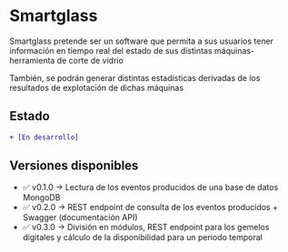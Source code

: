 # Smartglass

Smartglass pretende ser un software que permita a sus usuarios tener información en tiempo real del estado de sus
distintas máquinas-herramienta de corte de vidrio

También, se podrán generar distintas estadísticas derivadas de los resultados de explotación de dichas máquinas

## Estado

```diff
+ [En desarrollo]
```

## Versiones disponibles

- :white_check_mark: v0.1.0 -> Lectura de los eventos producidos de una base de datos MongoDB
- :white_check_mark: v0.2.0 -> REST endpoint de consulta de los eventos producidos + Swagger (documentación API)
- :white_check_mark: v0.3.0 -> División en módulos, REST endpoint para los gemelos digitales y cálculo de la
  disponibilidad para un periodo temporal
